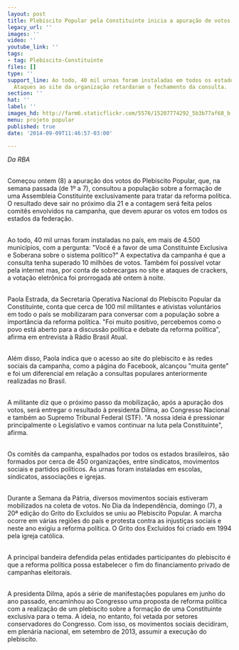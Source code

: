 ```yaml
---
layout: post
title: Plebiscito Popular pela Constituinte inicia a apuração de votos
legacy_url: ''
images: ''
video: ''
youtube_link: ''
tags:
- tag: Plebiscito-Constituinte
files: []
type: ''
support_line: Ao todo, 40 mil urnas foram instaladas em todos os estados brasileiros.
  Ataques ao site da organização retardaram o fechamento da consulta.
section: ''
hat: ''
label: ''
images_hd: http://farm6.staticflickr.com/5576/15207774292_5b3b77af68_b.jpg
menu: projeto popular
published: true
date: '2014-09-09T11:46:57-03:00'

---
```

<p><em>Da RBA</em></p>

<p><br />
Come&ccedil;ou ontem (8) a apura&ccedil;&atilde;o dos votos do Plebiscito Popular, que, na semana passada (de 1&ordm; a 7), consultou a popula&ccedil;&atilde;o sobre a forma&ccedil;&atilde;o de uma Assembleia Constituinte exclusivamente para tratar da reforma pol&iacute;tica. O resultado deve sair no pr&oacute;ximo dia 21 e a contagem ser&aacute; feita pelos comit&ecirc;s envolvidos na campanha, que devem apurar os votos em todos os estados da federa&ccedil;&atilde;o.</p>

<p><br />
Ao todo, 40 mil urnas foram instaladas no pa&iacute;s, em mais de 4.500 munic&iacute;pios, com a pergunta: &quot;Voc&ecirc; &eacute; a favor de uma Constituinte Exclusiva e Soberana sobre o sistema pol&iacute;tico?&quot; A expectativa da campanha &eacute; que a consulta tenha superado 10 milh&otilde;es de votos. Tamb&eacute;m foi poss&iacute;vel votar pela internet mas, por conta de sobrecargas no site e ataques de crackers, a vota&ccedil;&atilde;o eletr&ocirc;nica foi prorrogada at&eacute; ontem &agrave; noite.</p>

<p><br />
Paola Estrada, da Secretaria Operativa Nacional do Plebiscito Popular da Constituinte, conta que cerca de 100 mil militantes e ativistas volunt&aacute;rios em todo o pa&iacute;s se mobilizaram para conversar com a popula&ccedil;&atilde;o sobre a import&acirc;ncia da reforma pol&iacute;tica. &quot;Foi muito positivo, percebemos como o povo est&aacute; aberto para a discuss&atilde;o pol&iacute;tica e debate da reforma pol&iacute;tica&quot;, afirma em entrevista &agrave; R&aacute;dio Brasil Atual.</p>

<p><br />
Al&eacute;m disso, Paola indica que o acesso ao site do plebiscito e &agrave;s redes sociais da campanha, como a p&aacute;gina do Facebook, alcan&ccedil;ou &quot;muita gente&quot; e foi um diferencial em rela&ccedil;&atilde;o a consultas populares anteriormente realizadas no Brasil.</p>

<p><br />
A militante diz que o pr&oacute;ximo passo da mobiliza&ccedil;&atilde;o, ap&oacute;s a apura&ccedil;&atilde;o dos votos, ser&aacute; entregar o resultado &agrave; presidenta Dilma, ao Congresso Nacional e tamb&eacute;m ao Supremo Tribunal Federal (STF). &quot;A nossa ideia &eacute; pressionar principalmente o Legislativo e vamos continuar na luta pela Constituinte&quot;, afirma.</p>

<p><br />
Os comit&ecirc;s da campanha, espalhados por todos os estados brasileiros, s&atilde;o formados por cerca de 450 organiza&ccedil;&otilde;es, entre sindicatos, movimentos sociais e partidos pol&iacute;ticos. As urnas foram instaladas em escolas, sindicatos, associa&ccedil;&otilde;es e igrejas.</p>

<p><br />
Durante a Semana da P&aacute;tria, diversos movimentos sociais estiveram mobilizados na coleta de votos. No Dia da Independ&ecirc;ncia, domingo (7), a 20&ordf; edi&ccedil;&atilde;o do Grito do Exclu&iacute;dos se uniu ao Plebiscito Popular. A marcha ocorre em v&aacute;rias regi&otilde;es do pa&iacute;s e protesta contra as injusti&ccedil;as sociais e neste ano exigiu a reforma pol&iacute;tica. O Grito dos Exclu&iacute;dos foi criado em 1994 pela igreja cat&oacute;lica.</p>

<p><br />
A principal bandeira defendida pelas entidades participantes do plebiscito &eacute; que a reforma pol&iacute;tica possa estabelecer o fim do financiamento privado de campanhas eleitorais.</p>

<p><br />
A presidenta Dilma, ap&oacute;s a s&eacute;rie de manifesta&ccedil;&otilde;es populares em junho do ano passado, encaminhou ao Congresso uma proposta de reforma pol&iacute;tica com a realiza&ccedil;&atilde;o de um plebiscito sobre a forma&ccedil;&atilde;o de uma Constituinte exclusiva para o tema. A ideia, no entanto, foi vetada por setores conservadores do Congresso. Com isso, os movimentos sociais decidiram, em plen&aacute;ria nacional, em setembro de 2013, assumir a execu&ccedil;&atilde;o do plebiscito.</p>

<p>&nbsp;</p>
